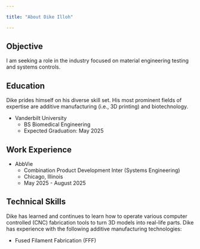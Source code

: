```yaml
---

title: "About Dike Illoh"

---
```


## Objective

I am seeking a role in the industry focused on material engineering testing and systems controls.

## Education

Dike prides himself on his diverse skill set. His most prominent fields of expertise are additive manufacturing (i.e., 3D printing) and biotechnology. 

* Vanderbilt University
  * BS Biomedical Engineering
  * Expected Graduation: May 2025
 
## Work Experience
* AbbVie
   * Combination Product Development Inter (Systems Engineering)
   * Chicago, Illinois
   * May 2025 - August 2025

## Technical Skills

Dike has learned and continues to learn how to operate various computer controlled (CNC) fabrication tools to turn 3D models into real-life parts. Dike has experience with the following additive manufacturing technologies:

* Fused Filament Fabrication (FFF)


